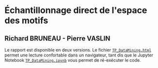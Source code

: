 # Échantillonnage direct de l'espace des motifs

## Richard BRUNEAU - Pierre VASLIN

Le rapport est disponible en deux versions. Le fichier [`TP_DataMining.html`](./TP_DataMining.html)  permet une lecture confortable dans un navigateur, tant dis que le Jupyter Notebook [`TP_DataMining.ipynb`](./TP_DataMining.ipynb) vous permet de ré-exécuter le code. 
